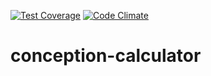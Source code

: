 [![Test Coverage](https://codeclimate.com/github/noglows/conception-calculator/badges/coverage.svg)](https://codeclimate.com/github/noglows/conception-calculator/coverage)
[![Code Climate](https://codeclimate.com/github/noglows/conception-calculator/badges/gpa.svg)](https://codeclimate.com/github/noglows/conception-calculator)
# conception-calculator
